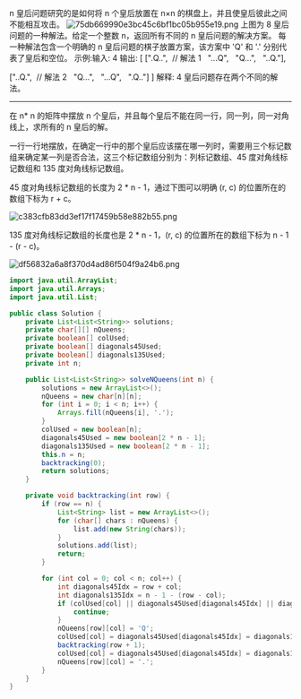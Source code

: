 n 皇后问题研究的是如何将 n 个皇后放置在 n×n 的棋盘上，并且使皇后彼此之间不能相互攻击。
![75db669990e3bc45c6bf1bc05b955e19.png](evernotecid://113C0B43-B030-456A-9E07-400447648BD8/appyinxiangcom/19492832/ENNote/p8255?hash=75db669990e3bc45c6bf1bc05b955e19)
上图为 8 皇后问题的一种解法。给定一个整数 n，返回所有不同的 n 皇后问题的解决方案。
每一种解法包含一个明确的 n 皇后问题的棋子放置方案，该方案中 'Q' 和 '.' 分别代表了皇后和空位。
示例:输入: 4
输出: [
 [".Q..",  // 解法 1
  "...Q",
  "Q...",
  "..Q."],

 ["..Q.",  // 解法 2
  "Q...",
  "...Q",
  ".Q.."]
]
解释: 4 皇后问题存在两个不同的解法。

---

在 n* n 的矩阵中摆放 n 个皇后，并且每个皇后不能在同一行，同一列，同一对角线上，求所有的 n 皇后的解。

一行一行地摆放，在确定一行中的那个皇后应该摆在哪一列时，需要用三个标记数组来确定某一列是否合法，这三个标记数组分别为：列标记数组、45 度对角线标记数组和 135 度对角线标记数组。

45 度对角线标记数组的长度为 2 * n - 1，通过下图可以明确 (r, c) 的位置所在的数组下标为 r + c。

![c383cfb83dd3ef17f17459b58e882b55.png](evernotecid://113C0B43-B030-456A-9E07-400447648BD8/appyinxiangcom/19492832/ENResource/p59835)

135 度对角线标记数组的长度也是 2 * n - 1，(r, c) 的位置所在的数组下标为 n - 1 - (r - c)。

![df56832a6a8f370d4ad86f504f9a24b6.png](evernotecid://113C0B43-B030-456A-9E07-400447648BD8/appyinxiangcom/19492832/ENResource/p59836)

```java
import java.util.ArrayList;
import java.util.Arrays;
import java.util.List;

public class Solution {
    private List<List<String>> solutions;
    private char[][] nQueens;
    private boolean[] colUsed;
    private boolean[] diagonals45Used;
    private boolean[] diagonals135Used;
    private int n;

    public List<List<String>> solveNQueens(int n) {
        solutions = new ArrayList<>();
        nQueens = new char[n][n];
        for (int i = 0; i < n; i++) {
            Arrays.fill(nQueens[i], '.');
        }
        colUsed = new boolean[n];
        diagonals45Used = new boolean[2 * n - 1];
        diagonals135Used = new boolean[2 * n - 1];
        this.n = n;
        backtracking(0);
        return solutions;
    }

    private void backtracking(int row) {
        if (row == n) {
            List<String> list = new ArrayList<>();
            for (char[] chars : nQueens) {
                list.add(new String(chars));
            }
            solutions.add(list);
            return;
        }

        for (int col = 0; col < n; col++) {
            int diagonals45Idx = row + col;
            int diagonals135Idx = n - 1 - (row - col);
            if (colUsed[col] || diagonals45Used[diagonals45Idx] || diagonals135Used[diagonals135Idx]) {
                continue;
            }
            nQueens[row][col] = 'Q';
            colUsed[col] = diagonals45Used[diagonals45Idx] = diagonals135Used[diagonals135Idx] = true;
            backtracking(row + 1);
            colUsed[col] = diagonals45Used[diagonals45Idx] = diagonals135Used[diagonals135Idx] = false;
            nQueens[row][col] = '.';
        }
    }
}
```